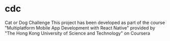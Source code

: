 # cdc
Cat or Dog Challenge
This project has been developed as part of the course "Multiplatform Mobile App Development with React Native" provided by "The Hong Kong University of Science and Technology" on Coursera
